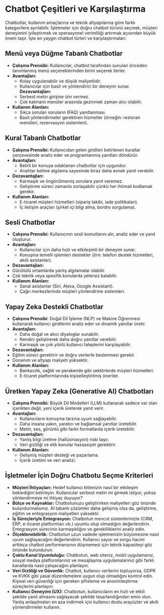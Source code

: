 # Chatbot Çeşitleri ve Karşılaştırma

Chatbotlar, kullanım amaçlarına ve teknik altyapılarına göre farklı kategorilere ayrılabilir. İşletmeler için doğru chatbot türünü seçmek, müşteri deneyimini iyileştirmek ve operasyonel verimliliği artırmak açısından büyük önem taşır. İşte en yaygın chatbot türleri ve karşılaştırmaları:

## Menü veya Düğme Tabanlı Chatbotlar

* **Çalışma Prensibi:** Kullanıcılar, chatbot tarafından sunulan önceden tanımlanmış menü seçeneklerinden birini seçerek ilerler.
* **Avantajları:**
  * Kolay uygulanabilir ve düşük maliyetlidir.
  * Kullanıcılar için basit ve yönlendirici bir deneyim sunar.
**Dezavantajları:**
  * Serbest metin girişine izin vermez.
  * Çok katmanlı menüler arasında gezinmek zaman alıcı olabilir.
* **Kullanım Alanları:**
  * Sıkça sorulan soruların (FAQ) yanıtlanması.
  * Basit yönlendirmeler gerektiren hizmetler (örneğin: restoran menüleri, rezervasyon sistemleri).
 
## Kural Tabanlı Chatbotlar

* **Çalışma Prensibi:** Kullanıcıdan gelen girdileri belirlenen kurallar çerçevesinde analiz eder ve programlanmış yanıtları döndürür.
* **Avantajları:**
  * Belirli bir konuya odaklanan chatbotlar için uygundur.
  * Anahtar kelime algılama sayesinde biraz daha esnek yanıt verebilir.
* **Dezavantajları:**
  * Karmaşık ve öngörülmemiş sorulara yanıt veremez.
  * Geliştirme süreci zamanla zorlaşabilir çünkü her ihtimali kodlamak gerekir.
* **Kullanım Alanları:**
  * E-ticaret müşteri hizmetleri (sipariş takibi, iade politikaları).
  * İç iletişim araçları (şirket içi bilgi alma, bordro sorgulama).
 
## Sesli Chatbotlar

* **Çalışma Prensibi:** Kullanıcının sesli komutlarını alır, analiz eder ve yanıt oluşturur.
* **Avantajları:**
  * Kullanıcılar için daha hızlı ve etkileşimli bir deneyim sunar.
  * Konuşma temelli işlemleri destekler (örn: telefon destek hizmetleri, akıllı asistanlar).
* **Dezavantajları:**
* Gürültülü ortamlarda yanlış algılamalar olabilir.
* Çok teknik veya spesifik konularda yetersiz kalabilir.
* **Kullanım Alanları:**
  * Sanal asistanlar (Siri, Alexa, Google Assistant).
  * Çağrı merkezlerinde müşteri yönlendirme sistemleri.

## Yapay Zeka Destekli Chatbotlar

* **Çalışma Prensibi**: Doğal Dil İşleme (NLP) ve Makine Öğrenmesi kullanarak kullanıcı girdilerini analiz eder ve dinamik yanıtlar üretir.
* **Avantajları:**
  * Daha doğal ve akıcı diyaloglar sunabilir.
  * Kendini geliştirerek daha doğru yanıtlar verebilir.
  * Karmaşık ve çok yönlü kullanıcı taleplerini karşılayabilir.
* **Dezavantajları:**
* Eğitim süreci gerektirir ve doğru verilerle beslenmesi gerekir.
* Donanım ve altyapı maliyeti yüksektir.
* **Kullanım Alanları:**
  * Bankacılık, sağlık ve perakende gibi sektörlerde müşteri hizmetleri.
  * E-ticaret platformlarında kişiselleştirilmiş öneriler.

## Üretken Yapay Zeka (Generative AI) Chatbotları

* **Çalışma Prensibi:** Büyük Dil Modelleri (LLM) kullanarak sadece var olan içerikten değil, yeni içerik üreterek yanıt verir.
* **Avantajları:**
  * Kullanıcıların konuşma tarzına uyum sağlayabilir.
  * Daha insana yakın, yaratıcı ve bağlamsal yanıtlar üretebilir.
  * Metin, ses, görüntü gibi farklı formatlarda içerik üretebilir.
* **Dezavantajları:**
  * Yanlış bilgi üretme (hallüsinasyon) riski taşır.
  * Veri gizliliği ve etik konular hassasiyet gerektirir.
* **Kullanım Alanları:**
  * Gelişmiş müşteri desteği ve pazarlama.
  * İçerik üretimi ve veri analizi.
 
## İşletmeler İçin Doğru Chatbotu Seçme Kriterleri

* **Müşteri İhtiyaçları:** Hedef kullanıcı kitlenizin nasıl bir etkileşim beklediğini belirleyin. Kullanıcılar serbest metin mi girmek istiyor, yoksa yönlendirmeye mi ihtiyaç duyuyor?
* **Bütçe ve Kaynaklar:** Chatbotunuzu geliştirirken maliyetleri göz önünde bulundurmalısınız. AI tabanlı çözümler daha gelişmiş olsa da, geliştirme, eğitim ve entegrasyon maliyetleri yüksektir.
* **İş Süreçleriyle Entegrasyon:** Chatbotun mevcut sistemlerinizle (CRM, ERP, e-ticaret platformları vb.) uyumlu olup olmadığını değerlendirin. Entegrasyon sürecinin karmaşıklığını ve gerekliliklerini analiz edin.
* **Ölçeklenebilirlik:** Chatbotun uzun vadede işletmenizin büyümesine nasıl uyum sağlayacağını değerlendirin. Kullanıcı sayısı ve sorgu hacmi arttıkça chatbot performansının düşmemesi için teknik kapasiteyi göz önünde bulundurun.
* **Çoklu Kanal Uyumluluğu:** Chatbotun, web siteniz, mobil uygulamanız, sosyal medya platformlarınız ve mesajlaşma uygulamalarınız gibi farklı kanallarda nasıl çalışacağını planlayın.
* **Veri Gizliliği ve Güvenlik:** Chatbot, kullanıcı verilerini topluyorsa, GDPR ve KVKK gibi yasal düzenlemelere uygun olup olmadığını kontrol edin. Kişisel veri güvenliği için gereken şifreleme ve anonimleştirme süreçlerini planlayın.
* **Kullanıcı Deneyimi (UX):** Chatbotun, kullanıcıların en hızlı ve etkili şekilde yanıt almasını sağlayacak şekilde tasarlandığından emin olun. Yanlış anlaşılmaları en aza indirmek için kullanıcı dostu arayüzler ve akıllı yönlendirmeler kullanın.


 
